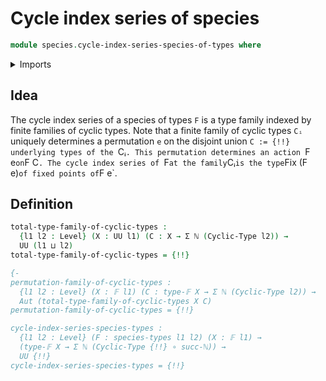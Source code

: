 # Cycle index series of species

```agda
module species.cycle-index-series-species-of-types where
```

<details><summary>Imports</summary>

```agda
open import elementary-number-theory.natural-numbers

open import foundation.dependent-pair-types
open import foundation.universe-levels

open import univalent-combinatorics.cyclic-finite-types
```

</details>

## Idea

The cycle index series of a species of types `F` is a type family indexed by
finite families of cyclic types. Note that a finite family of cyclic types `Cᵢ`
uniquely determines a permutation `e` on the disjoint union `C := {!!}
underlying types of the `Cᵢ`. This permutation determines an action `F e` on
`F C`. The cycle index series of `F` at the family `Cᵢ` is the type `Fix (F e)`
of fixed points of `F e`.

## Definition

```agda
total-type-family-of-cyclic-types :
  {l1 l2 : Level} (X : UU l1) (C : X → Σ ℕ (Cyclic-Type l2)) →
  UU (l1 ⊔ l2)
total-type-family-of-cyclic-types = {!!}

{-
permutation-family-of-cyclic-types :
  {l1 l2 : Level} (X : 𝔽 l1) (C : type-𝔽 X → Σ ℕ (Cyclic-Type l2)) →
  Aut (total-type-family-of-cyclic-types X C)
permutation-family-of-cyclic-types = {!!}

cycle-index-series-species-types :
  {l1 l2 : Level} (F : species-types l1 l2) (X : 𝔽 l1) →
  (type-𝔽 X → Σ ℕ (Cyclic-Type {!!} ∘ succ-ℕ)) →
  UU {!!}
cycle-index-series-species-types = {!!}
```
